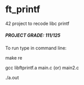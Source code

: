 # ft_printf
42 project to recode libc printf


##### PROJECT GRADE: 111/125 


To run type in command line:

make re

gcc libftprintf.a main.c (or) main2.c

./a.out
